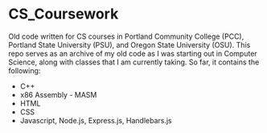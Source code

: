 # CS_Coursework
Old code written for CS courses in Portland Community College (PCC), Portland State University (PSU), and Oregon State University (OSU).
This repo serves as an archive of my old code as I was starting out in Computer Science, along with classes that I am currently taking. So far, it contains the following:

* C++
* x86 Assembly - MASM
* HTML
* CSS
* Javascript, Node.js, Express.js, Handlebars.js
